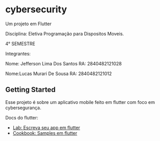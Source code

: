 # cybersecurity

Um projeto em Flutter

Disciplina: Eletiva Programação para Dispositos Moveis. 

4° SEMESTRE

Integrantes:

Nome: Jefferson Lima Dos Santos
RA: 2840482121028

Nome:Lucas Murari De Sousa
RA: 2840482121012



## Getting Started

Esse projeto é sobre um aplicativo mobile feito em flutter com foco em cybersegurança.

Docs do flutter:

- [Lab: Escreva seu app em flutter](https://docs.flutter.dev/get-started/codelab)
- [Cookbook: Samples em flutter](https://docs.flutter.dev/cookbook)


